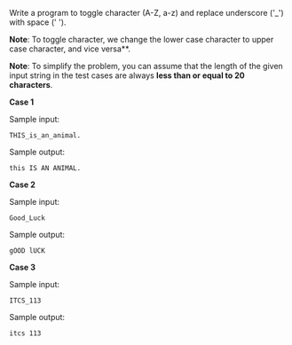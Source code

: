 Write a program to toggle character (A-Z, a-z) and replace underscore ('_') with space (' ').

**Note**: To toggle character, we change the lower case character to upper case character, and vice versa**.


**Note**: To simplify the problem, you can assume that the length of the given input string in the test cases are always **less than or equal to 20 characters**.

**Case 1**

Sample input:
```
THIS_is_an_animal.
```
Sample output:
```
this IS AN ANIMAL.
```

**Case 2**

Sample input:
```
Good_Luck
```
Sample output:
```
gOOD lUCK
```

**Case 3**

Sample input:
```
ITCS_113
```
Sample output:
```
itcs 113
```
